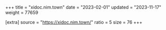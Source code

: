 +++
title = "xidoc.nim.town"
date = "2023-02-01"
updated = "2023-11-17"
weight = 77659

[extra]
source = "https://xidoc.nim.town/"
ratio = 5
size = 76
+++
